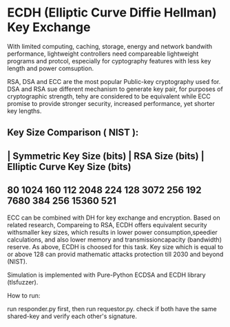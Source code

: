 # ECDH (Elliptic Curve Diffie Hellman) Key Exchange
With limited computing, caching, storage, energy and network bandwith performance, lightweight controllers need compareable lightweight programs and protcol, especially for cyptography features with less key length and power comsuption.
 
RSA, DSA and ECC are the most popular Public-key cryptography used for. DSA and RSA sue different mechanism to generate key pair, for purposes of cryptographic strength, tehy are considered to be equivalent while ECC promise to provide stronger security, increased performance, yet shorter key lengths. 

Key Size Comparison ( NIST ):
----------------------------------------------------------------------------
| Symmetric Key Size (bits) |	RSA Size (bits) |	Elliptic Curve Key Size (bits)
----------------------------------------------------------------------------
  80	                         1024	             160
  112	                        2048	             224
  128	                        3072	             256
  192	                        7680	             384
  256	                        15360	            521
----------------------------------------------------------------------------

ECC can be combined with DH for key exchange and encryption. Based on related research, Compareing to RSA, ECDH offers equivalent security withsmaller key sizes, which results in lower power consumption,speedier calculations, and also lower memory and transmissioncapacity (bandwidth) reserve.
As above, ECDH is choosed for this task. Key size which is equal to or above 128 can provid mathematic attacks protection till 2030 and beyond (NIST).

Simulation is implemented with Pure-Python ECDSA and ECDH library (tlsfuzzer).

How to run:

run responder.py first, then run requestor.py.
check if both have the same shared-key and verify each other's signature. 
